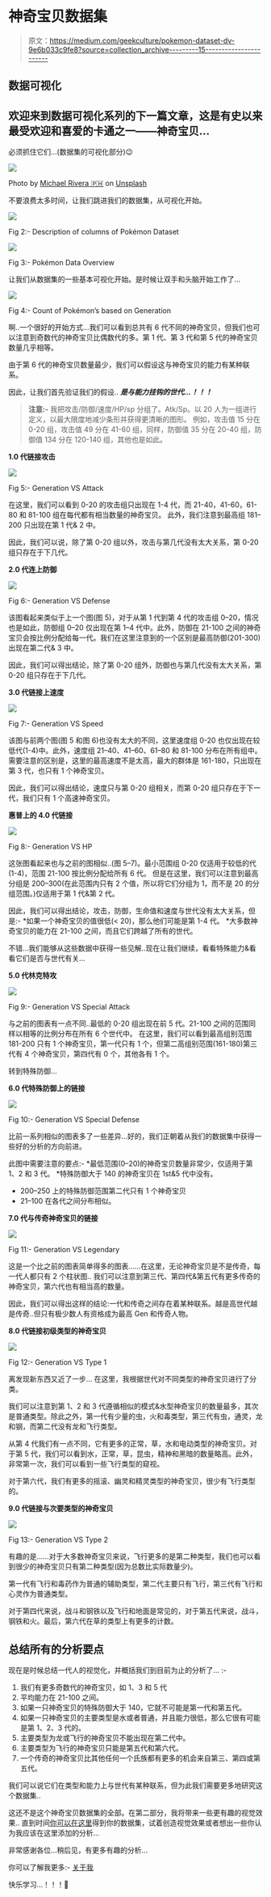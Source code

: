 # 神奇宝贝数据集

> 原文：<https://medium.com/geekculture/pokemon-dataset-dv-9e6b033c9fe8?source=collection_archive---------15----------------------->

## 数据可视化

## 欢迎来到数据可视化系列的下一篇文章，这是有史以来最受欢迎和喜爱的卡通之一——神奇宝贝…
必须抓住它们…(数据集的可视化部分)😉

![](img/3b8c173b9da886129488fa43e873fb8a.png)

Photo by [Michael Rivera 🇵🇭](https://unsplash.com/@michaelrivera_ph?utm_source=medium&utm_medium=referral) on [Unsplash](https://unsplash.com?utm_source=medium&utm_medium=referral)

不要浪费太多时间，让我们跳进我们的数据集，从可视化开始。

![](img/134b1a5dec531e19f2ffeb19e513ab70.png)

Fig 2:- Description of columns of Pokémon Dataset

![](img/64ba3e7abecc14c743aa7911dc041d25.png)

Fig 3:- Pokémon Data Overview

让我们从数据集的一些基本可视化开始。是时候让双手和头脑开始工作了…

![](img/d4ac98e504fd174af0f02b61208db824.png)

Fig 4:- Count of Pokémon’s based on Generation

啊..一个很好的开始方式…我们可以看到总共有 6 代不同的神奇宝贝，但我们也可以注意到奇数代的神奇宝贝比偶数代的多。第 1 代、第 3 代和第 5 代的神奇宝贝数量几乎相等。

由于第 6 代的神奇宝贝数量最少，我们可以假设这与神奇宝贝的能力有某种联系。

因此，让我们首先验证我们的假设..
***是与能力挂钩的世代…！！！***

> **注意:-** 我把攻击/防御/速度/HP/sp 分组了。Atk/Sp。以 20 人为一组进行定义，以最大限度地减少条形并获得更清晰的图形。
> 例如，攻击值 15 分在 0-20 组，攻击值 49 分在 41-60 组，同样，防御值 35 分在 20-40 组，防御值 134 分在 120-140 组，其他也是如此。

**1.0 代链接攻击**

![](img/3017aea5a71b221f35105e39fc57b22f.png)

Fig 5:- Generation VS Attack

在这里，我们可以看到 0-20 的攻击组只出现在 1-4 代，而 21-40，41-60，61-80 和 81-100 组在每代都有相当数量的神奇宝贝。
此外，我们注意到最高组 181–200 只出现在第 1 代& 2 中。

因此，我们可以说，除了第 0-20 组以外，攻击与第几代没有太大关系，第 0-20 组只存在于下几代。

**2.0 代连上防御**

![](img/d32065f4334b51d8b41c49d59a0edbd7.png)

Fig 6:- Generation VS Defense

该图看起来类似于上一个图(图 5)，对于从第 1 代到第 4 代的攻击组 0–20，情况也是如此，防御组 0–20 仅出现在第 1–4 代中。此外，防御在 21-100 之间的神奇宝贝会按比例分配给每一代。我们在这里注意到的一个区别是最高防御(201-300)出现在第二代& 3 中。

因此，我们可以得出结论，除了第 0-20 组外，防御也与第几代没有太大关系，第 0-20 组只存在于下几代。

**3.0 代链接上速度**

![](img/9e2f848264c73b8385c2f45a9a8856c4.png)

Fig 7:- Generation VS Speed

该图与前两个图(图 5 和图 6)也没有太大的不同，这里速度组 0-20 也仅出现在较低代(1-4)中。此外，速度组 21–40、41–60、61–80 和 81-100 分布在所有组中。
需要注意的区别是，这里的最高速度不是太高，最大的群体是 161-180，只出现在第 3 代，也只有 1 个神奇宝贝。

因此，我们可以得出结论，速度只与第 0-20 组相关，而第 0-20 组只存在于下一代，我们只有 1 个高速神奇宝贝。

**惠普上的 4.0 代链接**

![](img/1c174c94f746dd7641635ddd429928f3.png)

Fig 8:- Generation VS HP

这张图看起来也与之前的图相似..(图 5–7)。最小范围组 0-20 仅适用于较低的代(1-4)，范围 21-100 按比例分配给所有 6 代。
但是在这里，我们可以注意到最高分组是 200–300(在此范围内只有 2 个值，所以将它们分组为 1，而不是 20 的分组范围。)仅适用于第 1 代&第 2 代。

因此，我们可以得出结论，攻击，防御，生命值和速度与世代没有太大关系，但是:-
*如果一个神奇宝贝的值很低(< 20)，那么他们可能是第 1-4 代。
*大多数神奇宝贝的能力在 21-100 之间，而且它们跨越了所有的世代。

不错…我们能够从这些数据中获得一些见解..现在让我们继续，看看特殊能力&看看它们是否与世代有关…

**5.0 代林克特攻**

![](img/88d44b3825e062547684aa2b1efc6443.png)

Fig 9:- Generation VS Special Attack

与之前的图表有一点不同..最低的 0-20 组出现在前 5 代。21-100 之间的范围同样以相等的比例分布在所有 6 个世代中。
在这里，我们可以看到最高组别范围 181-200 只有 1 个神奇宝贝，第一代只有 1 个，但第二高组别范围(161-180)第三代有 4 个神奇宝贝，第四代有 0 个，其他各有 1 个。

转到特殊防御…

**6.0 代特殊防御上的链接**

![](img/cdc8b5d9a620f4ee1e01b8ce7042fb24.png)

Fig 10:- Generation VS Special Defense

比前一系列相似的图表多了一些差异…好的，我们正朝着从我们的数据集中获得一些好的分析的方向前进。

此图中需要注意的要点:-
*最低范围(0–20)的神奇宝贝数量非常少，仅适用于第 1、2 和 3 代。
*特殊防御大于 140 的神奇宝贝在 1st&5 代中没有。
* 200–250 上的特殊防御范围第二代只有 1 个神奇宝贝
* 21–100 在各代之间分布相似。

**7.0 代与传奇神奇宝贝的链接**

![](img/175666b466a6ff7bff6a65a1b08c08f7.png)

Fig 11:- Generation VS Legendary

这是一个比之前的图表简单得多的图表……在这里，无论神奇宝贝是不是传奇，每一代人都只有 2 个柱状图..
我们可以注意到第三代、第四代&第五代有更多传奇的神奇宝贝，第六代也有相当高的数量。

因此，我们可以得出这样的结论:一代和传奇之间存在着某种联系。越是高世代越是传奇..但只有极少数人有资格成为最高 Gen 和传奇人物。

**8.0 代链接初级类型的神奇宝贝**

![](img/0c51846955903a48eb6efd9efc8d0531.png)

Fig 12:- Generation VS Type 1

离发现新东西又近了一步…
在这里，我根据世代对不同类型的神奇宝贝进行了分类。

我们可以注意到第 1、2 和 3 代遵循相似的模式&水型神奇宝贝的数量最多，其次是普通类型。除此之外，第一代有少量的虫，火和毒类型，第三代有虫，通灵，龙和钢，而第二代没有龙和飞行类型。

从第 4 代我们有一点不同，它有更多的正常，草，水和电动类型的神奇宝贝。对于第 5 代，我们可以看到水，正常，草，昆虫，精神和黑暗的数量略高。此外，非常第一次，我们可以看到一些飞行类型的窥视。

对于第六代，我们有更多的摇滚、幽灵和精灵类型的神奇宝贝，很少有飞行类型的。

**9.0 代链接与次要类型的神奇宝贝**

![](img/5bf10388303d308e417320853b866ca0.png)

Fig 13:- Generation VS Type 2

有趣的是……对于大多数神奇宝贝来说，飞行更多的是第二种类型，我们也可以看到很少的神奇宝贝只有第二种类型(因为总数比实际数量少)。

第一代有飞行和毒药作为普通的辅助类型，第二代主要只有飞行，第三代有飞行和心灵作为普通类型。

对于第四代来说，战斗和钢铁以及飞行和地面是常见的，对于第五代来说，战斗，钢铁和火。最后，第六代在草的类型上有更多的计数。

## 总结所有的分析要点

现在是时候总结一代人的视觉化，并概括我们到目前为止的分析了… :-

1.  我们有更多奇数代的神奇宝贝，如 1、3 和 5 代
2.  平均能力在 21-100 之间。
3.  如果一只神奇宝贝的特殊防御大于 140，它就不可能是第一代和第五代。
4.  如果一只神奇宝贝的主要类型是水或者普通，并且能力很低，那么它很有可能是第 1、2、3 代的。
5.  主要类型为龙或飞行的神奇宝贝不能出现在第二代中。
6.  主要类型为飞行的神奇宝贝只能是第五代和第六代。
7.  一个传奇的神奇宝贝比其他任何一个氏族都有更多的机会来自第三、第四或第五代。

我们可以说它们在类型和能力上与世代有某种联系，但为此我们需要更多地研究这个数据集..

这还不是这个神奇宝贝数据集的全部。在第二部分，我将带来一些更有趣的视觉效果..
直到时间[你可以在这里](https://www.kaggle.com/shashanksinghals/pokemon)得到你的数据集，试着创造视觉效果或者想出一些你认为我应该在这里添加的分析…

非常感谢各位…稍后见，有更多有趣的分析…

你可以了解我更多:- [关于我](https://shashank-singhal.medium.com/about-me-shashank-singhal-6654366c8a05)

快乐学习…！！！🙂